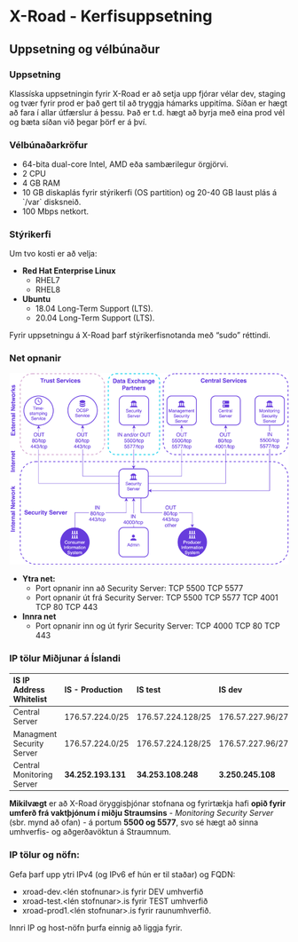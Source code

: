 # X-Road - Kerfisuppsetning

## Uppsetning og vélbúnaður

### **Uppsetning**

Klassíska uppsetningin fyrir X-Road er að setja upp fjórar vélar dev, staging og tvær fyrir prod er það gert til að tryggja hámarks uppitíma. Síðan er hægt að fara í allar útfærslur á þessu. Það er t.d. hægt að byrja með eina prod vél og bæta síðan við þegar þörf er á því.

### **Vélbúnaðarkröfur**

- 64-bita dual-core Intel, AMD eða sambærilegur örgjörvi.
- 2 CPU
- 4 GB RAM
- 10 GB diskaplás fyrir stýrikerfi \(OS partition\) og 20-40 GB laust plás á \`/var\` disksneið.
- 100 Mbps netkort.

### **Stýrikerfi**

Um tvo kosti er að velja:

- **Red Hat Enterprise Linux**
  - RHEL7
  - RHEL8
- **Ubuntu**
  - 18.04 Long-Term Support \(LTS\).
  - 20.04 Long-Term Support \(LTS\).

Fyrir uppsetningu á X-Road þarf stýrikerfisnotanda með “sudo” réttindi.

### **Net opnanir**

![network diagram](./assets/0%20%281%29.png)

- **Ytra net:**
  - Port opnanir inn að Security Server: TCP 5500 TCP 5577
  - Port opnanir út frá Security Server: TCP 5500 TCP 5577 TCP 4001 TCP 80 TCP 443
- **Innra net**
  - Port opnanir inn og út fyrir Security Server: TCP 4000 TCP 80 TCP 443

### **IP tölur Miðjunar á Íslandi**

| **IS IP Address Whitelist** | **IS - Production** | **IS test**        | **IS dev**        |
| :-------------------------- | :------------------ | :----------------- | :---------------- |
| Central Server              | 176.57.224.0/25     | 176.57.224.128/25  | 176.57.227.96/27  |
| Managment Security Server   | 176.57.224.0/25     | 176.57.224.128/25  | 176.57.227.96/27  |
| Central Monitoring Server   | **34.252.193.131**  | **34.253.108.248** | **3.250.245.108** |

**Mikilvægt** er að X-Road öryggisþjónar stofnana og fyrirtækja hafi **opið fyrir umferð frá vaktþjónum í miðju Straumsins** - _Monitoring Security Server_ (sbr. mynd að ofan) - á portum **5500 og 5577**, svo sé hægt að sinna umhverfis- og aðgerðavöktun á Straumnum.

### **IP tölur og nöfn:**

Gefa þarf upp ytri IPv4 \(og IPv6 ef hún er til staðar\) og FQDN:

- xroad-dev.&lt;lén stofnunar&gt;.is fyrir DEV umhverfið
- xroad-test.&lt;lén stofnunar&gt;.is fyrir TEST umhverfið
- xroad-prod1.&lt;lén stofnunar&gt;.is fyrir raunumhverfið.

Innri IP og host-nöfn þurfa einnig að liggja fyrir.
